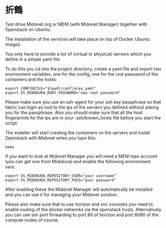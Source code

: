 折鶴
====
Test drive Midonet.org or MEM (with Midonet Manager) together with Openstack on Ubuntu.

The installation of the services will take place on top of Docker Ubuntu images.

You only have to provide a list of (virtual or physical) servers which you define in a simple yaml file.

To do this you cd into the project directory, create a yaml file and export two environment variables, one for the config, one for the root password of the containers and the hosts:
```
export CONFIGFILE="$(pwd)/conf/alex.yaml"
export OS_MIDOKURA_ROOT_PASSWORD="new root password"
```

Please make sure you use an ssh-agent for your ssh key passphrase so that fabric can login as root to the ips of the servers you defined without asking you for the passphrase.
Also you should make sure that all the host fingerprints for the ips are in your .ssh/known_hosts file before you start the script.

The installer will start creating the containers on the servers and install Openstack with Midonet when you type this:
```
make
```

If you want to look at Midonet Manager you will need a MEM repo account (you can get one from Midokura) and enable the following environment vars:
```
export OS_MIDOKURA_REPOSITORY_USER="your username"
export OS_MIDOKURA_REPOSITORY_PASS="your password"
```

After enabling these the Midonet Manager will automatically be installed and you can use it for managing your Midonet solution.

Please also make sure that to use horizon and vnc consoles you need to enable routing of the docker networks via the openstack hosts.
Alternatively you can use ssh port forwarding to port 80 of horizon and port 6080 of the compute nodes of course.

